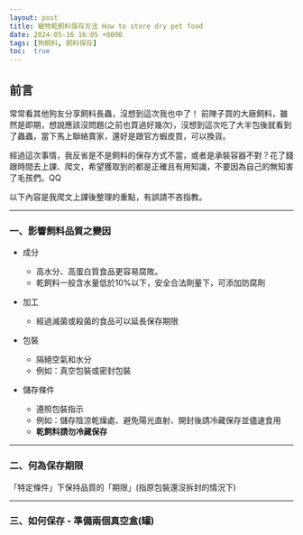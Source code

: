 ```yaml
---
layout: post
title: 寵物乾飼料保存方法 How to store dry pet food
date: 2024-05-16 16:05 +0800
tags: [狗飼料, 飼料保存]
toc:  true
---
```


## 前言
常常看其他狗友分享飼料長蟲，沒想到這次我也中了！
前陣子買的大廠飼料，雖然是即期，想說應該沒問題(之前也買過好幾次)，沒想到這次吃了大半包後就看到了蟲蟲，當下馬上聯絡賣家，還好是跟官方蝦皮買，可以換貨。


經過這次事情，我反省是不是飼料的保存方式不當，或者是承裝容器不對？花了錢跟時間去上課、爬文，希望獲取到的都是正確且有用知識，不要因為自己的無知害了毛孩們。QQ


以下內容是我爬文上課後整理的重點，有誤請不吝指教。

---

### 一、影響飼料品質之變因

- 成分
  + 高水分、高蛋白質食品更容易腐敗。
  - 乾飼料一般含水量低於10%以下，安全合法劑量下，可添加防腐劑
- 加工
  + 經過滅菌或殺菌的食品可以延長保存期限

- 包裝
  + 隔絕空氣和水分
  + 例如：真空包裝或密封包裝

- 儲存條件
  + 遵照包裝指示
  + 例如：儲存陰涼乾燥處、避免陽光直射、開封後請冷藏保存並儘速食用 
  - **乾飼料請勿冷藏保存**

---

### 二、何為保存期限
「特定條件」下保持品質的「期限」(指原包裝還沒拆封的情況下)


---

### 三、如何保存 - 準備兩個真空盒(罐)
